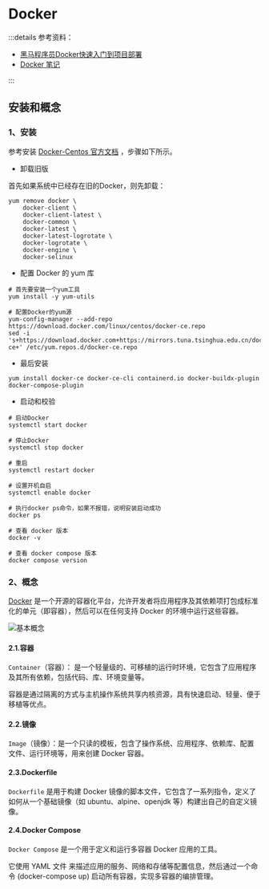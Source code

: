 # Docker

:::details 参考资料：

- [黑马程序员Docker快速入门到项目部署](https://www.bilibili.com/video/BV1HP4118797)
- [Docker 笔记](https://b11et3un53m.feishu.cn/wiki/MWQIw4Zvhil0I5ktPHwcoqZdnec)

:::

## 安装和概念

### 1、安装

参考安装 [Docker-Centos 官方文档](https://docs.docker.com/engine/install/centos/) ，步骤如下所示。

- 卸载旧版

首先如果系统中已经存在旧的Docker，则先卸载：

````shell
yum remove docker \
    docker-client \
    docker-client-latest \
    docker-common \
    docker-latest \
    docker-latest-logrotate \
    docker-logrotate \
    docker-engine \
    docker-selinux 
````

- 配置 Docker 的 yum 库

````shell
# 首先要安装一个yum工具
yum install -y yum-utils

# 配置Docker的yum源
yum-config-manager --add-repo https://download.docker.com/linux/centos/docker-ce.repo
sed -i 's+https://download.docker.com+https://mirrors.tuna.tsinghua.edu.cn/docker-ce+' /etc/yum.repos.d/docker-ce.repo
````

- 最后安装

````shell
yum install docker-ce docker-ce-cli containerd.io docker-buildx-plugin docker-compose-plugin
````

- 启动和校验

````shell
# 启动Docker
systemctl start docker

# 停止Docker
systemctl stop docker

# 重启
systemctl restart docker

# 设置开机自启
systemctl enable docker

# 执行docker ps命令，如果不报错，说明安装启动成功
docker ps

# 查看 docker 版本
docker -v

# 查看 docker compose 版本
docker compose version
````

### 2、概念

[Docker](https://www.docker.com/) 是一个开源的容器化平台，允许开发者将应用程序及其依赖项打包成标准化的单元（即容器），然后可以在任何支持 Docker 的环境中运行这些容器。

<img src="https://blogcola1213.oss-cn-wuhan-lr.aliyuncs.com/middleware/docker/01.png" alt="基本概念" style="margin: auto;zoom: normal">

#### 2.1.容器

`Container`（容器）： 是一个轻量级的、可移植的运行时环境，它包含了应用程序及其所有依赖，包括代码、库、环境变量等。

容器是通过隔离的方式与主机操作系统共享内核资源，具有快速启动、轻量、便于移植等优点。

#### 2.2.镜像

`Image`（镜像）：是一个只读的模板，包含了操作系统、应用程序、依赖库、配置文件、运行环境等，用来创建 Docker 容器。

#### 2.3.Dockerfile

`Dockerfile` 是用于构建 Docker 镜像的脚本文件，它包含了一系列指令，定义了如何从一个基础镜像（如 ubuntu、alpine、openjdk 等）构建出自己的自定义镜像。

#### 2.4.Docker Compose

`Docker Compose` 是一个用于定义和运行多容器 Docker 应用的工具。

它使用 YAML 文件 来描述应用的服务、网络和存储等配置信息，然后通过一个命令 (docker-compose up) 启动所有容器，实现多容器的编排管理。